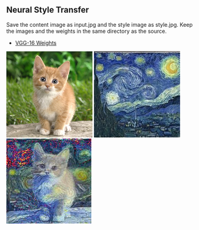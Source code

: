 Neural Style Transfer
-------

Save the content image as input.jpg and the style image as style.jpg.
Keep the images and the weights in the same directory as the source.

* [VGG-16 Weights](https://www.cs.toronto.edu/~frossard/vgg16/vgg16_weights.npz)

![Content Image](/input.jpg?raw=true)
![Style Image](/style.jpg?raw=true)
![Output Image](/output.jpg?raw=true)
